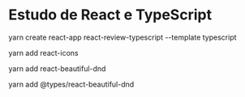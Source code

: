 


# Estudo de React e TypeScript

yarn create react-app react-review-typescript --template typescript



yarn add react-icons

yarn add react-beautiful-dnd

yarn add @types/react-beautiful-dnd